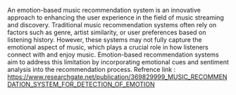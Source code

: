 An emotion-based music recommendation system is an innovative approach to enhancing the user experience in the field of music streaming and discovery. Traditional music recommendation systems often rely on factors such as genre, artist similarity, or user preferences based on listening history. However, these systems may not fully capture the emotional aspect of music, which plays a crucial role in how listeners connect with and enjoy music. Emotion-based recommendation systems aim to address this limitation by incorporating emotional cues and sentiment analysis into the recommendation process.
Refrence link : https://www.researchgate.net/publication/369829999_MUSIC_RECOMMENDATION_SYSTEM_FOR_DETECTION_OF_EMOTION
